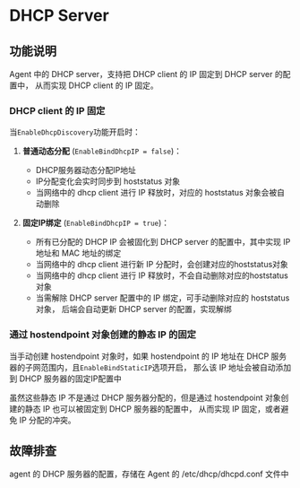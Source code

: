 # DHCP Server

## 功能说明

Agent 中的 DHCP server，支持把 DHCP client 的 IP 固定到 DHCP server 的配置中， 从而实现 DHCP client 的 IP 固定。

### DHCP client 的 IP 固定

当`EnableDhcpDiscovery`功能开启时：

1. **普通动态分配** (`EnableBindDhcpIP = false`)：
   - DHCP服务器动态分配IP地址
   - IP分配变化会实时同步到 hoststatus 对象
   - 当网络中的 dhcp client 进行 IP 释放时，对应的 hoststatus 对象会被自动删除

2. **固定IP绑定** (`EnableBindDhcpIP = true`)：
   - 所有已分配的 DHCP IP 会被固化到 DHCP server 的配置中，其中实现 IP 地址和 MAC 地址的绑定
   - 当网络中的 dhcp client 进行新 IP 分配时，会创建对应的hoststatus对象
   - 当网络中的 dhcp client 进行 IP 释放时，不会自动删除对应的hoststatus对象
   - 当需解除 DHCP server 配置中的 IP 绑定，可手动删除对应的 hoststatus 对象， 后端会自动更新 DHCP server 的配置，实现解绑

### 通过 hostendpoint 对象创建的静态 IP 的固定

当手动创建 hostendpoint 对象时，如果 hostendpoint 的 IP 地址在 DHCP 服务器的子网范围内，且`EnableBindStaticIP`选项开启， 那么该 IP 地址会被自动添加到 DHCP 服务器的固定IP配置中

虽然这些静态 IP 不是通过 DHCP 服务器分配的，但是通过 hostendpoint 对象创建的静态 IP 也可以被固定到 DHCP 服务器的配置中， 从而实现 IP 固定，或者避免 IP 分配的冲突。

## 故障排查

agent 的 DHCP 服务器的配置，存储在 Agent 的 /etc/dhcp/dhcpd.conf 文件中


